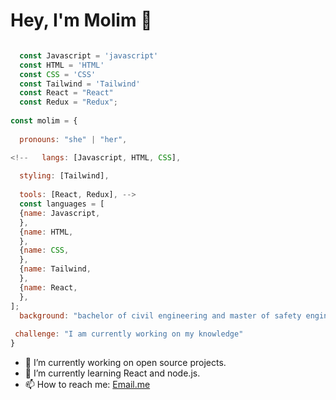 # Hey, I'm Molim 👋


```js

  const Javascript = 'javascript'
  const HTML = 'HTML'
  const CSS = 'CSS'
  const Tailwind = 'Tailwind'
  const React = "React"
  const Redux = "Redux";
  
const molim = {
  
  pronouns: "she" | "her",

<!--   langs: [Javascript, HTML, CSS],
  
  styling: [Tailwind],
  
  tools: [React, Redux], -->
  const languages = [
  {name: Javascript,
  },
  {name: HTML, 
  },
  {name: CSS,
  },
  {name: Tailwind,
  },
  {name: React,
  },
];
  background: "bachelor of civil engineering and master of safety engineering for transport" ,
  
 challenge: "I am currently working on my knowledge"
}
```

- 🔭 I’m currently working on open source projects.
- 🌱 I’m currently learning React and node.js.
- 📫 How to reach me: [Email.me](Mohade3.karbalaei@gmail.com)



